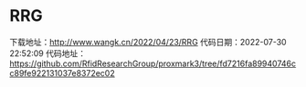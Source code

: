 # RRG
下载地址：http://www.wangk.cn/2022/04/23/RRG
代码日期：2022-07-30 22:52:09
代码地址：https://github.com/RfidResearchGroup/proxmark3/tree/fd7216fa89940746cc89fe922131037e8372ec02
